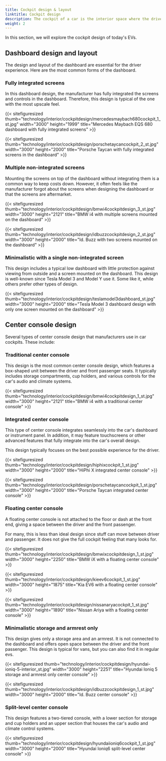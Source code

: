 ```yaml
---
title: Cockpit design & layout
linktitle: Cockpit design
description: The cockpit of a car is the interior space where the driver and passengers interact with the car's functions and features. Therefore, the cockpit design is essential to the car's overall appeal, performance, comfort, and safety.
weight: 2
---
```

<!-- markdownlint-disable MD033 -->

In this section, we will explore the cockpit design of today's EVs.

## Dashboard design and layout

The design and layout of the dashboard are essential for the driver experience. Here are the most common forms of the dashboard.

### Fully integrated screens

In this dashboard design, the manufacturer has fully integrated the screens and controls in the dashboard. Therefore, this design is typical of the one with the most upscale feel.

{{< sitefiguresized thumb="technology/interior/cockpitdesign/mercedesmaybach680cockpit_1_st.jpg" width="3000" height="1999" title="Mercedes Maybach EQS 680 dashboard with fully integrated screens" >}}

{{< sitefiguresized thumb="technology/interior/cockpitdesign/porschetaycancockpit_2_st.jpg" width="3000" height="2000" title="Porsche Taycan with fully integrated screens in the dashboard" >}}

### Multiple non-integrated screens

Mounting the screens on top of the dashboard without integrating them is a common way to keep costs down. However, it often feels like the manufacturer forgot about the screens when designing the dashboard or that the screens are aftermarket.

{{< sitefiguresized thumb="technology/interior/cockpitdesign/bmwi4cockpitdesign_3_st.jpg" width="3000" height="2121" title="BMW i4 with multiple screens mounted on the dashboard" >}}

{{< sitefiguresized thumb="technology/interior/cockpitdesign/idbuzzcockpitdesign_2_st.jpg" width="3000" height="2000" title="Id. Buzz with two screens mounted on the dashboard" >}}


### Minimalistic with a single non-integrated screen

This design includes a typical low dashboard with little protection against viewing from outside and a screen mounted on the dashboard. This design is well-known since Tesla Model 3 and Model Y use it. Some like it, while others prefer other types of design.

{{< sitefiguresized thumb="technology/interior/cockpitdesign/teslamodel3dashboard_st.jpg" width="3000" height="2000" title="Tesla Model 3 dashboard design with only one screen mounted on the dashboard" >}}

## Center console design

Several types of center console design that manufacturers use in car cockpits. These include:

### Traditional center console

This design is the most common center console design, which features a box-shaped unit between the driver and front passenger seats. It typically includes storage compartments, cup holders, and various controls for the car's audio and climate systems.

{{< sitefiguresized thumb="technology/interior/cockpitdesign/bmwi4cockpitdesign_1_st.jpg" width="3000" height="2121" title="BMW i4 with a traditional center console" >}}

### Integrated center console

This type of center console integrates seamlessly into the car's dashboard or instrument panel. In addition, it may feature touchscreens or other advanced features that fully integrate into the car's overall design.

This design typically focuses on the best possible experience for the driver.

{{< sitefiguresized thumb="technology/interior/cockpitdesign/hiphixcockpit_1_st.jpg" width="3000" height="2000" title="HiPhi X integrated center console" >}}

{{< sitefiguresized thumb="technology/interior/cockpitdesign/porschetaycancockpit_1_st.jpg" width="3000" height="2000" title="Porsche Taycan integrated center console" >}}

### Floating center console

A floating center console is not attached to the floor or dash at the front end, giving a space between the driver and the front passenger.

For many, this is less than ideal design since stuff can move between driver and passenger. It does not give the full cockpit feeling that many looks for.

{{< sitefiguresized thumb="technology/interior/cockpitdesign/bmwixcockpitdesign_1_st.jpg" width="3000" height="2250" title="BMW iX with a floating center console" >}}

{{< sitefiguresized thumb="technology/interior/cockpitdesign/kieev6cockpit_1_st.jpg" width="3000" height="1875" title="Kia EV6 with a floating center console" >}}

{{< sitefiguresized thumb="technology/interior/cockpitdesign/nissanaryacockpit_1_st.jpg" width="3000" height="1890" title="Nissan Ariya with a floating center console" >}}

### Minimalistic storage and armrest only

This design gives only a storage area and an armrest. It is not connected to the dashboard and offers open space between the driver and the front passenger. This design is typical for vans, but you can also find it in regular evs.

{{< sitefiguresized thumb="technology/interior/cockpitdesign/hyundai-ioniq-5-interior_st.jpg" width="3000" height="2251" title="Hyundai Ioniq 5 storage and armrest only center console" >}}

{{< sitefiguresized thumb="technology/interior/cockpitdesign/idbuzzcockpitdesign_1_st.jpg" width="3000" height="2000" title="Id. Buzz center console" >}}

### Split-level center console

This design features a two-tiered console, with a lower section for storage and cup holders and an upper section that houses the car's audio and climate control systems.

{{< sitefiguresized thumb="technology/interior/cockpitdesign/hyundaiioniq6cockpit_1_st.jpg" width="3000" height="2000" title="Hyundai Ioniq6 split-level center console" >}}
